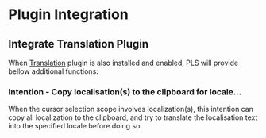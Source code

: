 # Plugin Integration

## Integrate **Translation** Plugin

When [Translation](https://github.com/YiiGuxing/TranslationPlugin) plugin is also installed and enabled,
PLS will provide bellow additional functions:

### Intention - Copy localisation(s) to the clipboard for locale...

When the cursor selection scope involves localization(s),
this intention can copy all localization to the clipboard,
and try to translate the localisation text into the specified locale before doing so.